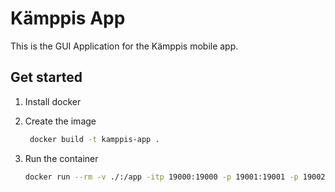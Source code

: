 # Kämppis App

This is the GUI Application for the Kämppis mobile app.

## Get started

1. Install docker

2. Create the image

   ```bash
    docker build -t kamppis-app .
   ```
   
3. Run the container

   ```bash
   docker run --rm -v ./:/app -itp 19000:19000 -p 19001:19001 -p 19002:19002 -p 8081:8081 kamppis-app
   ```